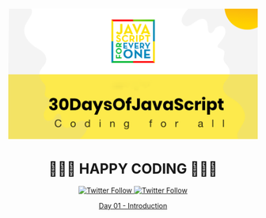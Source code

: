 ![logo](images/30DaysOfJavaScript.png)

<div align="center">
  <h1>🧡🧡🧡 HAPPY CODING 🧡🧡🧡</h1>
  <a class="header-badge" target="_blank" href="https://twitter.com/Asabeneh">
  <img alt="Twitter Follow" src="https://img.shields.io/twitter/follow/asabeneh?style=social">
  </a>
  <a class="header-badge" target="_blank" href="https://twitter.com/iam8pandey">
  <img alt="Twitter Follow" src="https://img.shields.io/twitter/follow/iam8pandey?style=social">
  </a>
<div>

[Day 01 - Introduction](01_Day_Introduction/01_day_Introduction.md)
